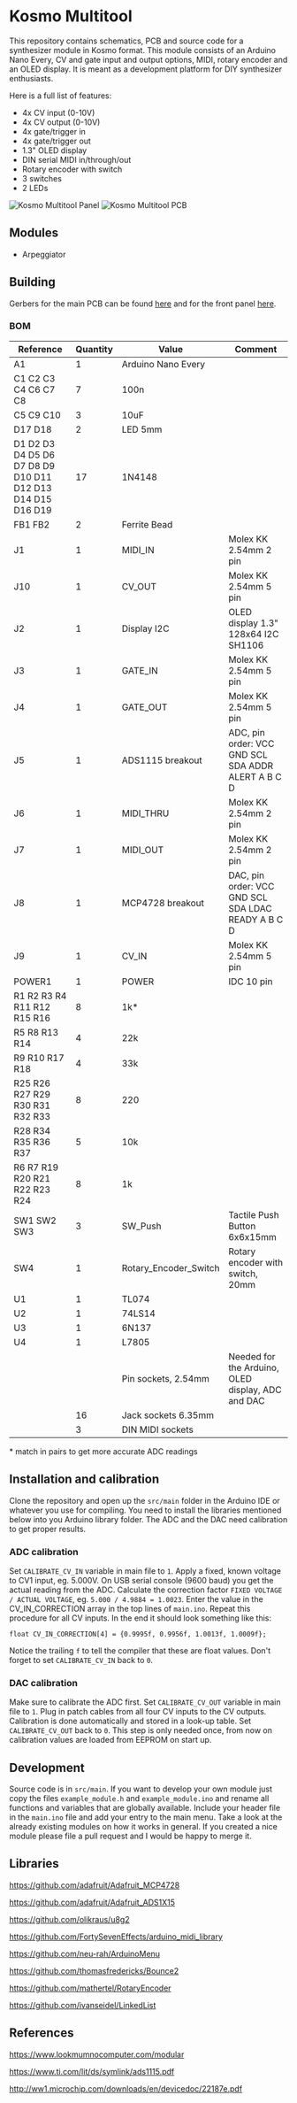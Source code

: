 # Kosmo Multitool

This repository contains schematics, PCB and source code for a synthesizer module in Kosmo format. This module consists of an Arduino Nano Every, CV and gate input and output options, MIDI, rotary encoder and an OLED display. It is meant as a development platform for DIY synthesizer enthusiasts.

Here is a full list of features:
- 4x CV input (0-10V)
- 4x CV output (0-10V)
- 4x gate/trigger in
- 4x gate/trigger out
- 1.3" OLED display
- DIN serial MIDI in/through/out
- Rotary encoder with switch
- 3 switches
- 2 LEDs

![Kosmo Multitool Panel](kosmo-multitool-panel.png) ![Kosmo Multitool PCB](kosmo-multitool-pcb.png)

## Modules

- Arpeggiator

## Building

Gerbers for the main PCB can be found [here](plots) and for the front panel [here](panel/plots).

### BOM

|Reference                                                  |Quantity|Value                |Comment                                           |
|-----------------------------------------------------------|--------|---------------------|--------------------------------------------------|
|A1                                                         |1       |Arduino Nano Every   |                                                  |
|C1 C2 C3 C4 C6 C7 C8                                       |7       |100n                 |                                                  |
|C5 C9 C10                                                  |3       |10uF                 |                                                  |
|D17 D18                                                    |2       |LED 5mm              |                                                  |
|D1 D2 D3 D4 D5 D6 D7 D8 D9 D10 D11 D12 D13 D14 D15 D16 D19 |17      |1N4148               |                                                  |
|FB1 FB2                                                    |2       |Ferrite Bead         |                                                  |
|J1                                                         |1       |MIDI_IN              |Molex KK 2.54mm 2 pin                             |
|J10                                                        |1       |CV_OUT               |Molex KK 2.54mm 5 pin                             |
|J2                                                         |1       |Display I2C          |OLED display 1.3" 128x64 I2C SH1106               |
|J3                                                         |1       |GATE_IN              |Molex KK 2.54mm 5 pin                             |
|J4                                                         |1       |GATE_OUT             |Molex KK 2.54mm 5 pin                             |
|J5                                                         |1       |ADS1115 breakout     |ADC, pin order: VCC GND SCL SDA ADDR ALERT A B C D|
|J6                                                         |1       |MIDI_THRU            |Molex KK 2.54mm 2 pin                             |
|J7                                                         |1       |MIDI_OUT             |Molex KK 2.54mm 2 pin                             |
|J8                                                         |1       |MCP4728 breakout     |DAC, pin order: VCC GND SCL SDA LDAC READY A B C D|
|J9                                                         |1       |CV_IN                |Molex KK 2.54mm 5 pin                             |
|POWER1                                                     |1       |POWER                |IDC 10 pin                                        |
|R1 R2 R3 R4 R11 R12 R15 R16                                |8       |1k*                  |                                                  |
|R5 R8 R13 R14                                              |4       |22k                  |                                                  |
|R9 R10 R17 R18                                             |4       |33k                  |                                                  |
|R25 R26 R27 R29 R30 R31 R32 R33                            |8       |220                  |                                                  |
|R28 R34 R35 R36 R37                                        |5       |10k                  |                                                  |
|R6 R7 R19 R20 R21 R22 R23 R24                              |8       |1k                   |                                                  |
|SW1 SW2 SW3                                                |3       |SW_Push              |Tactile Push Button 6x6x15mm                      |
|SW4                                                        |1       |Rotary_Encoder_Switch|Rotary encoder with switch, 20mm                  |
|U1                                                         |1       |TL074                |                                                  |
|U2                                                         |1       |74LS14               |                                                  |
|U3                                                         |1       |6N137                |                                                  |
|U4                                                         |1       |L7805                |                                                  |
|                                                           |        |Pin sockets, 2.54mm  |Needed for the Arduino, OLED display, ADC and DAC |
|                                                           |16      |Jack sockets 6.35mm  |                                                  |
|                                                           |3       |DIN MIDI sockets     |                                                  |

\* match in pairs to get more accurate ADC readings

## Installation and calibration

Clone the repository and open up the `src/main` folder in the Arduino IDE or whatever you use for compiling. You need to install the libraries mentioned below into you Arduino library folder. The ADC and the DAC need calibration to get proper results.

### ADC calibration
Set `CALIBRATE_CV_IN` variable in main file to `1`. Apply a fixed, known voltage to CV1 input, eg. 5.000V. On USB serial console (9600 baud) you get the actual reading from the ADC. Calculate the correction factor `FIXED VOLTAGE / ACTUAL VOLTAGE`, eg. `5.000 / 4.9884 = 1.0023`. Enter the value in the CV_IN_CORRECTION array in the top lines of `main.ino`. Repeat this procedure for all CV inputs. In the end it should look something like this:
```
float CV_IN_CORRECTION[4] = {0.9995f, 0.9956f, 1.0013f, 1.0009f};
```
Notice the trailing `f` to tell the compiler that these are float values. Don't forget to set `CALIBRATE_CV_IN` back to `0`.

### DAC calibration
Make sure to calibrate the ADC first. Set `CALIBRATE_CV_OUT` variable in main file to `1`. Plug in patch cables from all four CV inputs to the CV outputs. Calibration is done automatically and stored in a look-up table. Set `CALIBRATE_CV_OUT` back to `0`. This step is only needed once, from now on calibration values are loaded from EEPROM on start up.

## Development

Source code is in `src/main`. If you want to develop your own module just copy the files `example_module.h` and `example_module.ino` and rename all functions and variables that are globally available. Include your header file in the `main.ino` file and add your entry to the main menu. Take a look at the already existing modules on how it works in general. If you created a nice module please file a pull request and I would be happy to merge it.

## Libraries

https://github.com/adafruit/Adafruit_MCP4728

https://github.com/adafruit/Adafruit_ADS1X15

https://github.com/olikraus/u8g2

https://github.com/FortySevenEffects/arduino_midi_library

https://github.com/neu-rah/ArduinoMenu

https://github.com/thomasfredericks/Bounce2

https://github.com/mathertel/RotaryEncoder

https://github.com/ivanseidel/LinkedList

## References

https://www.lookmumnocomputer.com/modular

https://www.ti.com/lit/ds/symlink/ads1115.pdf

http://ww1.microchip.com/downloads/en/devicedoc/22187e.pdf
